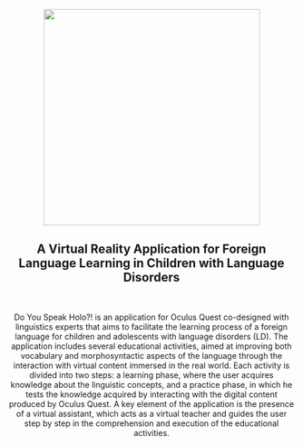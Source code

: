 <p align="center">
    <img src="https://user-images.githubusercontent.com/16304728/73832057-bcef6d00-4807-11ea-815c-26048f3c0578.jpeg"
        alt="" width=381>
    <h2 align="center">A Virtual Reality Application for Foreign Language Learning in Children with Language Disorders</h2>
    <br>
    <p align="center">Do You Speak Holo?! is an application for Oculus Quest co-designed with linguistics experts that aims to facilitate the learning process of a foreign language for children and adolescents with language disorders (LD). The application includes several educational activities, aimed at improving both vocabulary and morphosyntactic aspects of the language through the interaction with virtual content immersed in the real world. Each activity is divided into two steps: a learning phase, where the user acquires knowledge about the linguistic concepts, and a practice phase, in which he tests the knowledge acquired by interacting with the digital content produced by Oculus Quest. A key element of the application is the presence of a virtual assistant, which acts as a virtual teacher and guides the user step by step in the comprehension and execution of the educational activities.</p>
</p>
<br>
